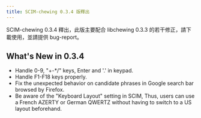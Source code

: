 ```yaml
---
title: SCIM-chewing 0.3.4 版釋出
---
```

SCIM-chewing 0.3.4 釋出，此版主要配合 libchewing 0.3.3 的若干修正，請下載使用，並請提供 bug-report。

What's New in 0.3.4
----------------------------------------------------------
* Handle 0-9, "+-\*/" keys, Enter and '.' in keypad.
* Handle F1-F18 keys properly.
* Fix the unexpected behavior on candidate phrases in Google search bar browsed by Firefox.
* Be aware of the "Keyboard Layout" setting in SCIM, Thus, users can use a French AZERTY or German QWERTZ without having to switch to a US layout beforehand.
